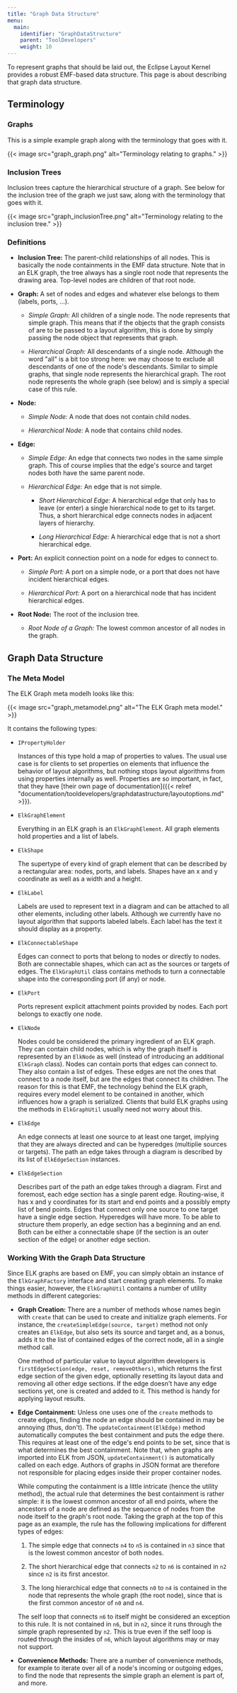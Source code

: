 ```yaml
---
title: "Graph Data Structure"
menu:
  main:
    identifier: "GraphDataStructure"
    parent: "ToolDevelopers"
    weight: 10
---
```


To represent graphs that should be laid out, the Eclipse Layout Kernel provides a robust EMF-based data structure. This page is about describing that graph data structure.

## Terminology

### Graphs

This is a simple example graph along with the terminology that goes with it.

{{< image src="graph_graph.png" alt="Terminology relating to graphs." >}}


### Inclusion Trees

Inclusion trees capture the hierarchical structure of a graph. See below for the inclusion tree of the graph we just saw, along with the terminology that goes with it.

{{< image src="graph_inclusionTree.png" alt="Terminology relating to the inclusion tree." >}}


### Definitions

* **Inclusion Tree:** The parent-child relationships of all nodes. This is basically the node containments in the EMF data structure. Note that in an ELK graph, the tree always has a single root node that represents the drawing area. Top-level nodes are children of that root node.

* **Graph:** A set of nodes and edges and whatever else belongs to them (labels, ports, ...).

    * *Simple Graph:* All children of a single node. The node represents that simple graph. This means that if the objects that the graph consists of are to be passed to a layout algorithm, this is done by simply passing the node object that represents that graph.

    * *Hierarchical Graph:* All descendants of a single node. Although the word "all" is a bit too strong here: we may choose to exclude all descendants of one of the node's descendants. Similar to simple graphs, that single node represents the hierarchical graph. The root node represents the whole graph (see below) and is simply a special case of this rule.

* **Node:**

    * *Simple Node:* A node that does not contain child nodes.

    * *Hierarchical Node:* A node that contains child nodes.

* **Edge:**

    * *Simple Edge:* An edge that connects two nodes in the same simple graph. This of course implies that the edge's source and target nodes both have the same parent node.

    * *Hierarchical Edge:* An edge that is not simple.

        * *Short Hierarchical Edge:* A hierarchical edge that only has to leave (or enter) a single hierarchical node to get to its target. Thus, a short hierarchical edge connects nodes in adjacent layers of hierarchy.

        * *Long Hierarchical Edge:* A hierarchical edge that is not a short hierarchical edge.

* **Port:** An explicit connection point on a node for edges to connect to.

    * *Simple Port:* A port on a simple node, or a port that does not have incident hierarchical edges.

    * *Hierarchical Port:* A port on a hierarchical node that has incident hierarchical edges.

* **Root Node:** The root of the inclusion tree.

    * *Root Node of a Graph:* The lowest common ancestor of all nodes in the graph.


## Graph Data Structure

### The Meta Model

The ELK Graph meta modelh looks like this:

{{< image src="graph_metamodel.png" alt="The ELK Graph meta model." >}}

It contains the following types:

* `IPropertyHolder`

    Instances of this type hold a map of properties to values. The usual use case is for clients to set properties on elements that influence the behavior of layout algorithms, but nothing stops layout algorithms from using properties internally as well. Properties are so important, in fact, that they have [their own page of documentation]({{< relref "documentation/tooldevelopers/graphdatastructure/layoutoptions.md" >}}).

* `ElkGraphElement`

    Everything in an ELK graph is an `ElkGraphElement`. All graph elements hold properties and a list of labels.

* `ElkShape`

    The supertype of every kind of graph element that can be described by a rectangular area: nodes, ports, and labels. Shapes have an x and y coordinate as well as a width and a height.

* `ElkLabel`

    Labels are used to represent text in a diagram and can be attached to all other elements, including other labels. Although we currently have no layout algorithm that supports labeled labels. Each label has the text it should display as a property.

* `ElkConnectableShape`

    Edges can connect to ports that belong to nodes or directly to nodes. Both are connectable shapes, which can act as the sources or targets of edges. The `ElkGraphUtil` class contains methods to turn a connectable shape into the corresponding port (if any) or node.

* `ElkPort`

    Ports represent explicit attachment points provided by nodes. Each port belongs to exactly one node.

* `ElkNode`

    Nodes could be considered the primary ingredient of an ELK graph. They can contain child nodes, which is why the graph itself is represented by an `ElkNode` as well (instead of introducing an additional `ElkGraph` class). Nodes can contain ports that edges can connect to. They also contain a list of edges. These edges are not the ones that connect to a node itself, but are the edges that connect its children. The reason for this is that EMF, the technology behind the ELK graph, requires every model element to be contained in another, which influences how a graph is serialized. Clients that build ELK graphs using the methods in `ElkGraphUtil` usually need not worry about this.

* `ElkEdge`

    An edge connects at least one source to at least one target, implying that they are always directed and can be hyperedges (multiplie sources or targets). The path an edge takes through a diagram is described by its list of `ElkEdgeSection` instances.

* `ElkEdgeSection`

    Describes part of the path an edge takes through a diagram. First and foremost, each edge section has a single parent edge. Routing-wise, it has x and y coordinates for its start and end points and a possibly empty list of bend points. Edges that connect only one source to one target have a single edge section. Hyperedges will have more. To be able to structure them properly, an edge section has a beginning and an end. Both can be either a connectable shape (if the section is an outer section of the edge) or another edge section.


### Working With the Graph Data Structure

Since ELK graphs are based on EMF, you can simply obtain an instance of the `ElkGraphFactory` interface and start creating graph elements. To make things easier, however, the `ElkGraphUtil` contains a number of utility methods in different categories:

* **Graph Creation:** There are a number of methods whose names begin with `create` that can be used to create and initialize graph elements. For instance, the `createSimpleEdge(source, target)` method not only creates an `ElkEdge`, but also sets its source and target and, as a bonus, adds it to the list of contained edges of the correct node, all in a single method call.

    One method of particular value to layout algorithm developers is `firstEdgeSection(edge, reset, removeOthers)`, which returns the first edge section of the given edge, optionally resetting its layout data and removing all other edge sections. If the edge doesn't have any edge sections yet, one is created and added to it. This method is handy for applying layout results.

* **Edge Containment:** Unless one uses one of the `create` methods to create edges, finding the node an edge should be contained in may be annoying (thus, don't). The `updateContainment(ElkEdge)` method automatically computes the best containment and puts the edge there. This requires at least one of the edge's end points to be set, since that is what determines the best containment.
Note that, when graphs are imported into ELK from JSON, `updateContainment()` is automatically called on each edge. Authors of graphs in JSON format are therefore not responsible for placing edges
inside their proper container nodes.

    While computing the containment is a little intricate (hence the utility method), the actual rule that determines the best containment is rather simple: it is the lowest common ancestor of all end points, where the ancestors of a node are defined as the sequence of nodes from the node itself to the graph's root node. Taking the graph at the top of this page as an example, the rule has the following implications for different types of edges:

    1. The simple edge that connects `n4` to `n5` is contained in `n3` since that is the lowest common ancestor of both nodes.

    1. The short hierarchical edge that connects `n2` to `n6` is contained in `n2` since `n2` is its first ancestor.

    1. The long hierarchical edge that connects `n0` to `n4` is contained in the node that represents the whole graph (the root node), since that is the first common ancestor of `n0` and `n4`.

    The self loop that connects `n6` to itself might be considered an exception to this rule. It is not contained in `n6`, but in `n2`, since it runs through the simple graph represented by `n2`. This is true even if the self loop is routed through the insides of `n6`, which layout algorithms may or may not support.

* **Convenience Methods:** There are a number of convenience methods, for example to iterate over all of a node's incoming or outgoing edges, to find the node that represents the simple graph an element is part of, and more.

